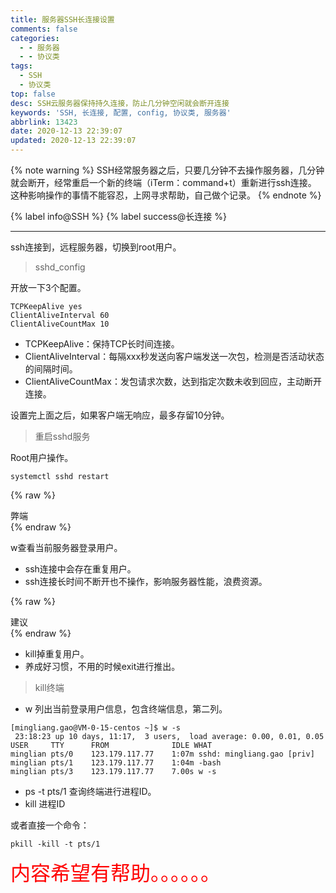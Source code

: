 ```yaml
---
title: 服务器SSH长连接设置
comments: false
categories:
  - - 服务器
  - - 协议类
tags:
  - SSH
  - 协议类
top: false
desc: SSH云服务器保持持久连接，防止几分钟空闲就会断开连接
keywords: 'SSH, 长连接, 配置, config, 协议类, 服务器'
abbrlink: 13423
date: 2020-12-13 22:39:07
updated: 2020-12-13 22:39:07
---
```


{% note warning %}
SSH经常服务器之后，只要几分钟不去操作服务器，几分钟就会断开，经常重启一个新的终端（iTerm：command+t）重新进行ssh连接。
这种影响操作的事情不能容忍，上网寻求帮助，自己做个记录。
{% endnote %}

{% label info@SSH %} {% label success@长连接 %}

<!--more-->
<hr />

ssh连接到，远程服务器，切换到root用户。

> sshd_config

开放一下3个配置。
```
TCPKeepAlive yes
ClientAliveInterval 60
ClientAliveCountMax 10
```
- TCPKeepAlive：保持TCP长时间连接。
- ClientAliveInterval：每隔xxx秒发送向客户端发送一次包，检测是否活动状态的间隔时间。
- ClientAliveCountMax：发包请求次数，达到指定次数未收到回应，主动断开连接。

设置完上面之后，如果客户端无响应，最多存留10分钟。

> 重启sshd服务

Root用户操作。
```
systemctl sshd restart
```

{% raw %}
<div class="post_cus_note">弊端</div>
{% endraw %}

w查看当前服务器登录用户。
- ssh连接中会存在重复用户。
- ssh连接长时间不断开也不操作，影响服务器性能，浪费资源。

{% raw %}
<div class="post_cus_note">建议</div>
{% endraw %}

- kill掉重复用户。
- 养成好习惯，不用的时候exit进行推出。

> kill终端

- w
列出当前登录用户信息，包含终端信息，第二列。
```
[mingliang.gao@VM-0-15-centos ~]$ w -s
 23:18:23 up 10 days, 11:17,  3 users,  load average: 0.00, 0.01, 0.05
USER     TTY      FROM              IDLE WHAT
minglian pts/0    123.179.117.77    1:07m sshd: mingliang.gao [priv]
minglian pts/1    123.179.117.77    1:04m -bash
minglian pts/3    123.179.117.77    7.00s w -s
```
- ps -t pts/1
查询终端进行进程ID。
- kill 进程ID

或者直接一个命令：
```
pkill -kill -t pts/1
```

<font size=6.5 color='red'>内容希望有帮助。。。。。。</font>
